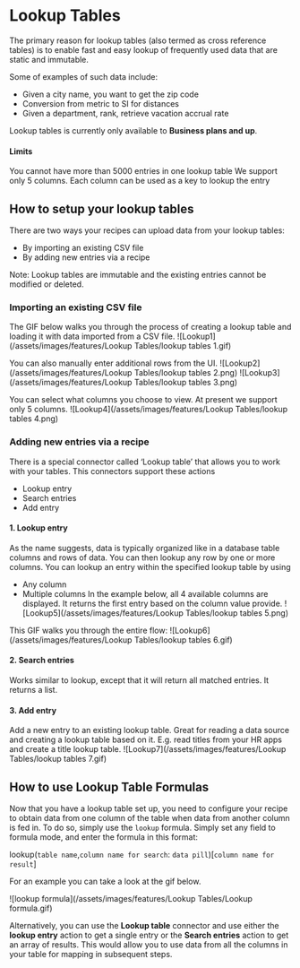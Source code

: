 # Lookup Tables
The primary reason for lookup tables (also termed as cross reference tables) is to enable fast and easy lookup of frequently used data that are static and immutable. 

Some of examples of such data include:
* Given a city name, you want to get the zip code 
* Conversion from metric to SI for distances 
* Given a department, rank, retrieve vacation accrual rate

Lookup tables is currently only available to **Business plans and up**.

#### Limits
You cannot have more than 5000 entries in one lookup table
We support only 5 columns. Each column can be used as a key to lookup the entry

## How to setup your lookup tables
There are two ways your recipes can upload data from your lookup tables:
* By importing an existing CSV file 
* By adding new entries via a recipe

Note: Lookup tables are immutable and the existing entries cannot be modified or deleted.

### Importing an existing CSV file
The GIF below walks you through the process of creating a lookup table and loading it with data imported from a CSV file.
![Lookup1](/assets/images/features/Lookup Tables/lookup tables 1.gif)

You can also manually enter additional rows from the UI.
![Lookup2](/assets/images/features/Lookup Tables/lookup tables 2.png)
![Lookup3](/assets/images/features/Lookup Tables/lookup tables 3.png)

You can select what columns you choose to view. At present we support only 5 columns.
![Lookup4](/assets/images/features/Lookup Tables/lookup tables 4.png)

### Adding new entries via a recipe
There is a special connector called ‘Lookup table’ that allows you to work with your tables. This connectors support these actions
* Lookup entry
* Search entries
* Add entry

#### 1. Lookup entry
As the name suggests, data is typically organized like in a database table columns and rows of data. You can then lookup any row by one or more columns. You can lookup an entry within the specified lookup table by using
* Any column
* Multiple columns
In the example below, all 4 available columns are displayed. It returns the first entry based on the column value provide. 
![Lookup5](/assets/images/features/Lookup Tables/lookup tables 5.png)

This GIF walks you through the entire flow:
![Lookup6](/assets/images/features/Lookup Tables/lookup tables 6.gif)


#### 2. Search entries
Works similar to lookup, except that it will return all matched entries. It returns a list.

#### 3. Add entry
Add a new entry to an existing lookup table. Great for reading a data source and creating a lookup table based on it. E.g. read titles from your HR apps and create a title lookup table.
![Lookup7](/assets/images/features/Lookup Tables/lookup tables 7.gif)


## How to use Lookup Table Formulas
Now that you have a lookup table set up, you need to configure your recipe to obtain data from one column of the table when data from another column is fed in. To do so, simply use the `lookup` formula. Simply set any field to formula mode, and enter the formula in this format: 

lookup(`table name`,`column name for search`: `data pill`)[`column name for result`]

For an example you can take a look at the gif below. 

![lookup formula](/assets/images/features/Lookup Tables/Lookup formula.gif)

Alternatively, you can use the **Lookup table** connector and use either the **lookup entry** action to get a single entry or the **Search entries** action to get an array of results. This would allow you to use data from all the columns in your table for mapping in subsequent steps.

